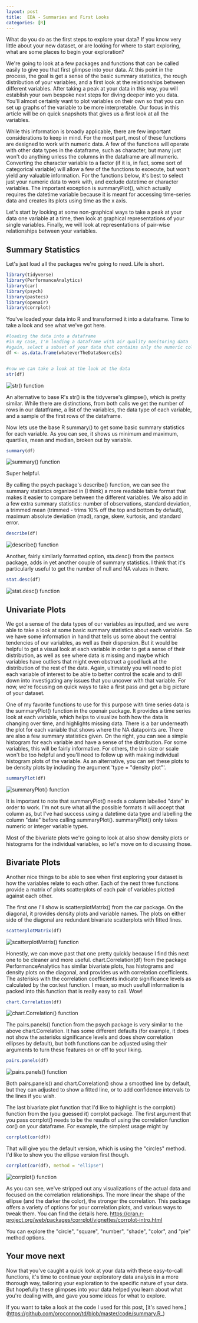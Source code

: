 ```yaml
---
layout: post
title:  EDA - Summaries and First Looks
categories: [R]
---
```


What do you do as the first steps to explore your data? If you know very little about your new dataset, or are looking for where to start exploring, what are some places to begin your exploration? 

We're going to look at a few packages and functions that can be called easily to give you that first glimpse into your data. At this point in the process, the goal is get a sense of the basic summary statistics, the rough distribution of your variables, and a first look at the relationships between different variables. After taking a peak at your data in this way, you will establish your own bespoke next steps for diving deeper into you data. You'll almost certainly want to plot variables on their own so that you can set up graphs of the variable to be more interpretable. Our focus in this article will be on quick snapshots that gives us a first look at all the variables. 

While this information is broadly applicable, there are few important considerations to keep in mind. For the most part, most of these functions are designed to work with numeric data. A few of the functions will operate with other data types in the dataframe, such as character, but many just won't do anything unless the columns in the dataframe are all numeric. Converting the character variable to a factor (if it is, in fact, some sort of categorical variable) will allow a few of the functions to excecute, but won't yield any valuable information. For the functions below, it's best to select just your numeric data to work with, and exclude datetime or character variables. The important exception is summaryPlot(), which actually requires the datetime variable because it is meant for accessing time-series data and creates its plots using time as the x axis. 

Let's start by looking at some non-graphical ways to take a peak at your data one variable at a time, then look at graphical representations of your single variables. Finally, we will look at representations of pair-wise relationships between your variables. 

## Summary Statistics

Let's just load all the packages we're going to need. Life is short. 
```r
library(tidyverse)
library(PerformanceAnalytics)
library(car)
library(psych)
library(pastecs)
library(openair)
library(corrplot)
```

You've loaded your data into R and transformed it into a dataframe. Time to take a look and see what we've got here. 

```r
#loading the data into a dataframe
#in my case, I'm loading a dataframe with air quality monitoring data
#again, select a subset of your data that contains only the numeric columns
df <- as.data.frame(whateverTheDataSourceIs)


#now we can take a look at the look at the data
str(df)
```

<img src = "https://oroconnor.github.io/td/images/summary/str.png" alt = "str() function">

An alternative to base R's str() is the tidyverse's glimpse(), which is pretty similar. While there are distinctions, from both calls we get the number of rows in our datatframe, a list of the variables, the data type of each variable, and a sample of the first rows of the dataframe. 

Now lets use the base R summary() to get some basic summary statistics for each variable. As you can see, it shows us minimum and maximum, quartiles, mean and median, broken out by variable. 

```r
summary(df)
```
<img src = "https://oroconnor.github.io/td/images/summary/summary.png" alt = "summary() function">

Super helpful. 

By calling the psych package's describe() function, we can see the summary statistics organized in (I think) a more readable table format that makes it easier to compare between the different variables. We also add in a few extra summary statistics: number of observations, standard deviation, a trimmed mean (trimmed - trims 10% off the top and bottom by default), maximum absolute deviation (mad), range, skew, kurtosis, and standard error. 

```r
describe(df)
```
<img src = "https://oroconnor.github.io/td/images/summary/describe.png" alt = "describe() function">

Another, fairly similarly formatted option, sta.desc() from the pastecs package, adds in yet another couple of summary statistics. I think that it's particularly useful to get the number of null and NA values in there. 

```r
stat.desc(df)
```
<img src = "https://oroconnor.github.io/td/images/summary/stat.desc.png" alt = "stat.desc() function">

## Univariate Plots

We got a sense of the data types of our variables as inputted, and we were able to take a look at some basic summary statistics about each variable. So we have some information in hand that tells us some about the central tendencies of our variables, as well as their dispersion. But it would be helpful to get a visual look at each variable in order to get a sense of their distribution, as well as see where data is missing and maybe which variables have outliers that might even obstruct a good luck at the distribution of the rest of the data. Again, ultimately you will need to plot each variable of interest to be able to better control the scale and to drill down into investigating any issues that you uncover with that variable. For now, we're focusing on quick ways to take a first pass and get a big picture of your dataset. 

One of my favorite functions to use for this purpose with time series data is the summaryPlot() function in the openair package. It provides a time series look at each variable, which helps to visualize both how the data is changing over time, and highlights missing data. There is a bar underneath the plot for each variable that shows where the NA datapoints are. There are also a few summary statistics given. On the right, you can see a simple histogram for each variable and have a sense of the distribution. For some variables, this will be fairly informative. For others, the bin size or scale won't be too helpful and you'll need to follow up with making individual histogram plots of the variable. As an alternative, you can set these plots to be density plots by including the argument 'type = "density plot"'. 

```r
summaryPlot(df)
```
<img src = "https://oroconnor.github.io/td/images/summary/summaryPlot.png" alt = "summaryPlot() function">

It is important to note that summaryPlot() needs a column labelled "date" in order to work. I'm not sure what all the possible formats it will accept that column as, but I've had success using a datetime data type and labelling the column "date" before calling summaryPlot(). summaryPlot() only takes numeric or integer variable types. 

Most of the bivariate plots we're going to look at also show density plots or histograms for the individual variables, so let's move on to discussing those.


## Bivariate Plots

Another nice things to be able to see when first exploring your dataset is how the variables relate to each other. Each of the next three functions provide a matrix of plots scatterplots of each pair of variables plotted against each other. 

The first one I'll show is scatterplotMatrix() from the car package. On the diagonal, it provides density plots and variable names. The plots on either side of the diagonal are redundant bivariate scatterplots with fitted lines. 

```r
scatterplotMatrix(df)
```
<img src = "https://oroconnor.github.io/td/images/summary/scatterplotmatrix.png" alt = "scatterplotMatrix() function">

Honestly, we can move past that one pretty quickly because I find this next one to be cleaner and more useful. chart.Correlation(df) from the package PerformanceAnalytics has similar bivariate plots, has histograms and density plots on the diagonal, and provides us with correlation coefficients. The asterisks with the correlation coefficients indicate significance levels as calculated by the cor.test function. I mean, so much usefull information is packed into this function that is really easy to call. Wow!

```r
chart.Correlation(df)
```
<img src = "https://oroconnor.github.io/td/images/summary/chart.Correlation.png" alt = "chart.Correlation() function">

The pairs.panels() function from the psych package is very similar to the above chart.Correlation. It has some different defaults (for example, it does not show the asterisks significance levels and does show correlation ellipses by default), but both functions can be adjusted using their arguments to turn these features on or off to your liking. 

```r
pairs.panels(df)
```
<img src = "https://oroconnor.github.io/td/images/summary/pairs.panels.png" alt = "pairs.panels() function">

Both pairs.panels() and chart.Correlation() show a smoothed line by default, but they can adjusted to show a fitted line, or to add confidence intervals to the lines if you wish. 


The last bivariate plot function that I'd like to highlight is the corrplot() function from the (you guessed it) corrplot package. The first argument that you pass corrplot() needs to be the results of using the correlation function cor() on your dataframe. For example, the simplest usage might by 
```r
corrplot(cor(df))
```
That will give you the default version, which is using the "circles" method. I'd like to show you the ellipse version first though. 
```r
corrplot(cor(df), method = "ellipse")
```
<img src = "https://oroconnor.github.io/td/images/summary/corrplot.png" alt = "corrplot() function">

As you can see, we've stripped out any visualizations of the actual data and focused on the correlation relationships. The more linear the shape of the ellipse (and the darker the color), the stronger the correlation. 
This package offers a variety of options for your correlation plots, and various ways to tweak them. You can find the details here. https://cran.r-project.org/web/packages/corrplot/vignettes/corrplot-intro.html

You can explore the "circle", "square", "number", "shade", "color", and "pie" method options.

## Your move next
Now that you've caught a quick look at your data with these easy-to-call functions, it's time to continue your exploratory data analysis in a more thorough way, tailoring your exploration to the specific nature of your data. But hopefully these glimpses into your data helped you learn about what you're dealing with, and gave you some ideas for what to explore. 

If you want to take a look at the code I used for this post, [it's saved here.] (https://github.com/oroconnor/td/blob/master/code/summary.R_)
